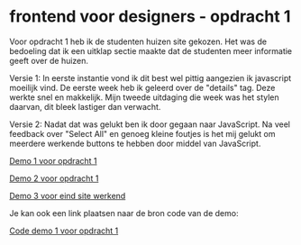 # frontend voor designers - opdracht 1
Voor opdracht 1 heb ik de studenten huizen site gekozen. Het was de bedoeling dat ik een uitklap sectie maakte dat de studenten meer informatie geeft over de huizen.

Versie 1:
In eerste instantie vond ik dit best wel pittig aangezien ik javascript moeilijk vind. De eerste week heb ik geleerd over de "details" tag. Deze werkte snel en makkelijk. Mijn tweede uitdaging die week was het stylen daarvan, dit bleek lastiger dan verwacht. 

Versie 2:
Nadat dat was gelukt ben ik door gegaan naar JavaScript. Na veel feedback over "Select All" en genoeg kleine foutjes is het mij gelukt om meerdere werkende buttons te hebben door middel van JavaScript.


[Demo 1 voor opdracht 1](https://veldte.github.io/frontendvoordesigners/opdracht1/v1/)

[Demo 2 voor opdracht 1](https://veldte.github.io/frontendvoordesigners/opdracht1/v2/)

[Demo 3 voor eind site werkend](https://veldte.github.io/frontendvoordesigners/opdracht1/Eind/)

Je kan ook een link plaatsen naar de bron code van de demo:

[Code demo 1 voor opdracht 1](https://github.com/Veldte/frontendvoordesigners/blob/master/opdracht1/v1/)
